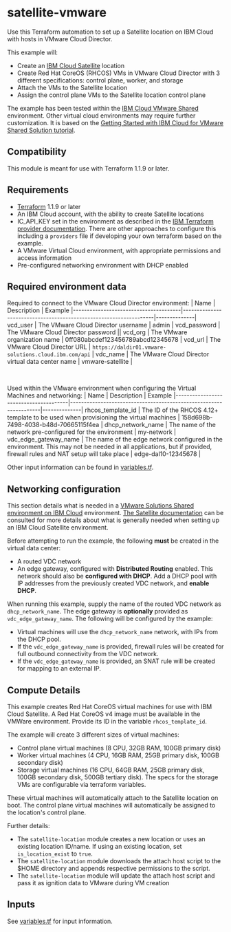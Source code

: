# satellite-vmware
Use this Terraform automation to set up a Satellite location on IBM Cloud with hosts in VMware Cloud Director.

This example will:
- Create an [IBM Cloud Satellite](https://cloud.ibm.com/satellite) location
- Create Red Hat CoreOS (RHCOS) VMs in VMware Cloud Director with 3 different specifications: control plane, worker, and storage
- Attach the VMs to the Satellite location
- Assign the control plane VMs to the Satellite location control plane

The example has been tested within the [IBM Cloud VMware Shared](https://cloud.ibm.com/docs/vmwaresolutions?topic=vmwaresolutions-shared_overview) environment. Other virtual cloud environments may require further customization. It is based on the [Getting Started with IBM Cloud for VMware Shared Solution tutorial](https://cloud.ibm.com/docs/solution-tutorials?topic=solution-tutorials-vmware-solutions-shared-getting-started).

## Compatibility

This module is meant for use with Terraform 1.1.9 or later.

## Requirements
- [Terraform](https://www.terraform.io/downloads.html) 1.1.9 or later
- An IBM Cloud account, with the ability to create Satellite locations
- IC_API_KEY set in the environment as described in the [IBM Terraform provider documentation](https://github.com/IBM-Cloud/terraform-provider-ibm/tree/master#download-the-provider-manually-option-2). There are other approaches to configure this including a `providers` file if developing your own terraform based on the example.
- A VMware Virtual Cloud environment, with appropriate permissions and access information
- Pre-configured networking environment with DHCP enabled


## Required environment data
Required to connect to the VMware Cloud Director environment:
| Name                                  | Description                                                       | Example
|---------------------------------------|-------------------------------------------------------------------|--------------|
vcd_user              | The VMware Cloud Director username | admin |
vcd_password          | The VMware Cloud Director password ||
vcd_org               | The VMware organization name | 0ff080abcdef123456789abcd12345678 |
vcd_url               | The VMware Cloud Director URL | `https://daldir01.vmware-solutions.cloud.ibm.com/api` |
vdc_name              | The VMware Cloud Director virtual data center name | vmware-satellite |

<BR/>

Used within the VMware environment when configuring the Virtual Machines and networking:
| Name                                  | Description                                                       | Example
|---------------------------------------|-------------------------------------------------------------------|--------------|
rhcos_template_id     | The ID of the RHCOS 4.12+ template to be used when provisioning the virtual machines      | 158d698b-7498-4038-b48d-70665115f4ea |
dhcp_network_name     | The name of the network pre-configured for the environment         | my-network |
vdc_edge_gateway_name | The name of the edge network configured in the environment. This may not be needed in all applications, but if provided, firewall rules and NAT setup will take place | edge-dal10-12345678 |

Other input information can be found in [variables.tf](variables.tf).

## Networking configuration
This section details what is needed in a [VMware Solutions Shared environment on IBM Cloud](https://cloud.ibm.com/docs/vmwaresolutions?topic=vmwaresolutions-shared_overview) environment. [The Satellite documentation](https://cloud.ibm.com/docs/satellite?topic=satellite-getting-started) can be consulted for more details about what is generally needed when setting up an IBM Cloud Satellite environment.

Before attempting to run the example, the following **must** be created in the virtual data center:
- A routed VDC network
- An edge gateway, configured with **Distributed Routing** enabled. This network should also be **configured with DHCP**. Add a DHCP pool with IP addresses from the previously created VDC network, and **enable DHCP**.

When running this example, supply the name of the routed VDC network as `dhcp_network_name`. The edge gateway is **optionally** provided as `vdc_edge_gateway_name`. The following will be configured by the example:
- Virtual machines will use the `dhcp_network_name` network, with IPs from the DHCP pool.
- If the `vdc_edge_gateway_name` is provided, firewall rules will be created for full outbound connectivity from the VDC network.
- If the `vdc_edge_gateway_name` is provided, an SNAT rule will be created for mapping to an external IP.


## Compute Details
This example creates Red Hat CoreOS virtual machines for use with IBM Cloud Satellite. A Red Hat CoreOS v4 image must be available in the VMWare environment. Provide its ID in the variable `rhcos_template_id`.


The example will create 3 different sizes of virtual machines:
- Control plane virtual machines (8 CPU, 32GB RAM, 100GB primary disk)
- Worker virtual machines (4 CPU, 16GB RAM, 25GB primary disk, 100GB secondary disk)
- Storage virtual machines (16 CPU, 64GB RAM, 25GB primary disk, 100GB secondary disk, 500GB tertiary disk). The specs for the storage VMs are configurable via terraform variables.

These virtual machines will automatically attach to the Satellite location on boot. The control plane virtual machines will automatically be assigned to the location's control plane.

Further details:
* The `satellite-location` module creates a new location or uses an existing location ID/name. If using an existing location, set `is_location_exist` to `true`.
* The `satellite-location` module downloads the attach host script to the $HOME directory and appends respective permissions to the script.
* The `satellite-location` module will update the attach host script and pass it as ignition data to VMware during VM creation


## Inputs
See [variables.tf](variables.tf) for input information.
